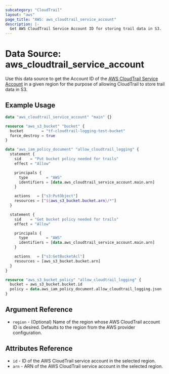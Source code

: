 ```yaml
---
subcategory: "CloudTrail"
layout: "aws"
page_title: "AWS: aws_cloudtrail_service_account"
description: |-
  Get AWS CloudTrail Service Account ID for storing trail data in S3.
---
```


# Data Source: aws_cloudtrail_service_account

Use this data source to get the Account ID of the [AWS CloudTrail Service Account](http://docs.aws.amazon.com/awscloudtrail/latest/userguide/cloudtrail-supported-regions.html)
in a given region for the purpose of allowing CloudTrail to store trail data in S3.

## Example Usage

```terraform
data "aws_cloudtrail_service_account" "main" {}

resource "aws_s3_bucket" "bucket" {
  bucket        = "tf-cloudtrail-logging-test-bucket"
  force_destroy = true
}

data "aws_iam_policy_document" "allow_cloudtrail_logging" {
  statement {
    sid    = "Put bucket policy needed for trails"
    effect = "Allow"

    principals {
      type        = "AWS"
      identifiers = [data.aws_cloudtrail_service_account.main.arn]
    }

    actions   = ["s3:PutObject"]
    resources = ["${aws_s3_bucket.bucket.arn}/*"]
  }

  statement {
    sid    = "Get bucket policy needed for trails"
    effect = "Allow"

    principals {
      type        = "AWS"
      identifiers = [data.aws_cloudtrail_service_account.main.arn]
    }

    actions   = ["s3:GetBucketAcl"]
    resources = [aws_s3_bucket.bucket.arn]
  }
}

resource "aws_s3_bucket_policy" "allow_cloudtrail_logging" {
  bucket = aws_s3_bucket.bucket.id
  policy = data.aws_iam_policy_document.allow_cloudtrail_logging.json
}
```

## Argument Reference

* `region` - (Optional) Name of the region whose AWS CloudTrail account ID is desired.
Defaults to the region from the AWS provider configuration.

## Attributes Reference

* `id` - ID of the AWS CloudTrail service account in the selected region.
* `arn` - ARN of the AWS CloudTrail service account in the selected region.
